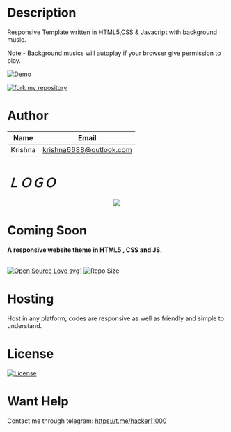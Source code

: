 # Description

Responsive Template written in HTML5,CSS & Javacript with background music. 

Note:- Background musics will autoplay if your browser give permission to play. 


[![Demo](https://img.shields.io/badge/Live-Demo-blue?style=flat-square)](https://krishna6688.github.io/Coming-Soon-Theme/)



[![fork my repository](https://img.shields.io/badge/Fork-Now-red?style=flat-square)](https://github.com/user/repository/fork)


# Author

|Name|Email|    
|----|-----|   
|Krishna|krishna6688@outlook.com|

# _**ＬＯＧＯ**_

<p align="center">
  <img src="https://telegra.ph//file/966f040d56aed164e20f6.jpg">
</p>

<h1>Coming Soon</h1>
<b>A responsive website theme in HTML5 , CSS and JS.</b>
<br>
<br>

[![Open Source Love svg1](https://badges.frapsoft.com/os/v1/open-source.png?v=103)]( https://krishna6688.github.io/Coming-Soon-Theme/)
![Repo Size](https://img.shields.io/github/repo-size/Krishna6688/Coming-Soon-Theme?style=flat-square)
<br>





# Hosting

Host in any platform, codes are responsive as well as friendly and simple to understand.



# License

[![License](https://img.shields.io/badge/Apache-2.0-red?style=flat-square)](https://www.apache.org/licenses/LICENSE-2.0.html)



# Want Help
Contact me through telegram:
https://t.me/hacker11000
